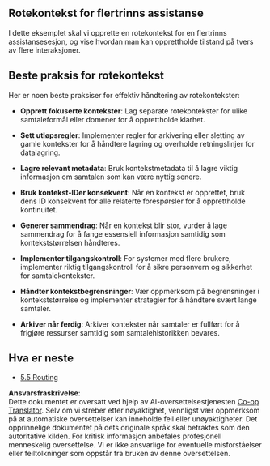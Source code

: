 <!--
CO_OP_TRANSLATOR_METADATA:
{
  "original_hash": "8311f46a35cf608c9780f39b62c9dc3f",
  "translation_date": "2025-06-13T00:12:15+00:00",
  "source_file": "05-AdvancedTopics/mcp-root-contexts/README.md",
  "language_code": "no"
}
-->
## Rotekontekst for flertrinns assistanse

I dette eksemplet skal vi opprette en rotekontekst for en flertrinns assistansesesjon, og vise hvordan man kan opprettholde tilstand på tvers av flere interaksjoner.

## Beste praksis for rotekontekst

Her er noen beste praksiser for effektiv håndtering av rotekontekster:

- **Opprett fokuserte kontekster**: Lag separate rotekontekster for ulike samtaleformål eller domener for å opprettholde klarhet.

- **Sett utløpsregler**: Implementer regler for arkivering eller sletting av gamle kontekster for å håndtere lagring og overholde retningslinjer for datalagring.

- **Lagre relevant metadata**: Bruk kontekstmetadata til å lagre viktig informasjon om samtalen som kan være nyttig senere.

- **Bruk kontekst-IDer konsekvent**: Når en kontekst er opprettet, bruk dens ID konsekvent for alle relaterte forespørsler for å opprettholde kontinuitet.

- **Generer sammendrag**: Når en kontekst blir stor, vurder å lage sammendrag for å fange essensiell informasjon samtidig som kontekststørrelsen håndteres.

- **Implementer tilgangskontroll**: For systemer med flere brukere, implementer riktig tilgangskontroll for å sikre personvern og sikkerhet for samtalekontekster.

- **Håndter kontekstbegrensninger**: Vær oppmerksom på begrensninger i kontekststørrelse og implementer strategier for å håndtere svært lange samtaler.

- **Arkiver når ferdig**: Arkiver kontekster når samtaler er fullført for å frigjøre ressurser samtidig som samtalehistorikken bevares.

## Hva er neste

- [5.5 Routing](../mcp-routing/README.md)

**Ansvarsfraskrivelse**:  
Dette dokumentet er oversatt ved hjelp av AI-oversettelsestjenesten [Co-op Translator](https://github.com/Azure/co-op-translator). Selv om vi streber etter nøyaktighet, vennligst vær oppmerksom på at automatiske oversettelser kan inneholde feil eller unøyaktigheter. Det opprinnelige dokumentet på dets originale språk skal betraktes som den autoritative kilden. For kritisk informasjon anbefales profesjonell menneskelig oversettelse. Vi er ikke ansvarlige for eventuelle misforståelser eller feiltolkninger som oppstår fra bruken av denne oversettelsen.